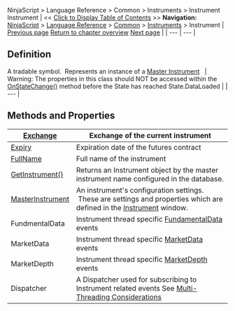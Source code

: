 ﻿
NinjaScript > Language Reference > Common > Instruments > Instrument
Instrument
| << [Click to Display Table of Contents](instrument.md) >> **Navigation:**     [NinjaScript](ninjascript-1.md) > [Language Reference](language_reference_wip-1.md) > [Common](common-1.md) > [Instruments](instruments_ninjascript-1.md) > Instrument | [Previous page](instruments_ninjascript-1.md) [Return to chapter overview](instruments_ninjascript-1.md) [Next page](exchange-1.md) |
| --- | --- |
## Definition
A tradable symbol.  Represents an instance of a [Master Instrument](masterinstrument-1.md)
 
| Warning: The properties in this class should NOT be accessed within the [OnStateChange()](onstatechange-1.md) method before the State has reached State.DataLoaded |
| --- |

## Methods and Properties
| [Exchange](exchange-1.md) | Exchange of the current instrument |
| --- | --- |
| [Expiry](expiry-1.md) | Expiration date of the futures contract |
| [FullName](instrument_fullname-1.md) | Full name of the instrument |
| [GetInstrument()](getinstrument-1.md) | Returns an Instrument object by the master instrument name configured in the database. |
| [MasterInstrument](masterinstrument-1.md) | An instrument's configuration settings.  These are settings and properties which are defined in the [Instrument](instruments-1.md) window. |
| FundmentalData | Instrument thread specific [FundamentalData](fundamentaldata-1.md) events |
| MarketData | Instrument thread specific [MarketData](marketdata-1.md) events |
| MarketDepth | Instrument thread specific [MarketDepth](marketdepth-1.md) events |
| Dispatcher | A Dispatcher used for subscribing to Instrument related events See [Multi-Threading Considerations](multi-threading-1.md) |


